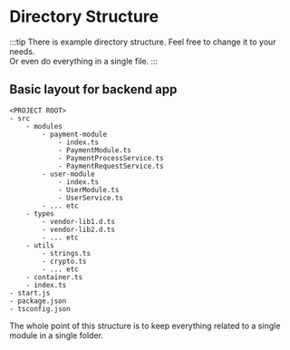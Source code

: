 # Directory Structure

:::tip
There is example directory structure.
Feel free to change it to your needs.  
Or even do everything in a single file.
:::

## Basic layout for backend app

```text
<PROJECT ROOT>
- src
    - modules
        - payment-module
            - index.ts
            - PaymentModule.ts
            - PaymentProcessService.ts
            - PaymentRequestService.ts
        - user-module
            - index.ts
            - UserModule.ts
            - UserService.ts
        - ... etc
    - types
        - vendor-lib1.d.ts
        - vendor-lib2.d.ts
        - ... etc
    - utils
        - strings.ts
        - crypto.ts
        - ... etc
    - container.ts
    - index.ts
- start.js
- package.json
- tsconfig.json
```

The whole point of this structure is to keep everything related to a single module in a single folder.

